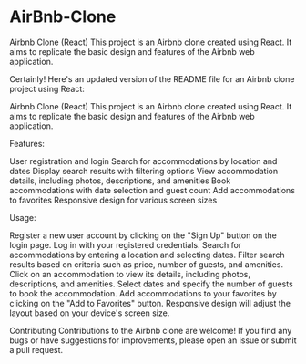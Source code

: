 # AirBnb-Clone
Airbnb Clone (React)
This project is an Airbnb clone created using React. It aims to replicate the basic design and features of the Airbnb web application.


Certainly! Here's an updated version of the README file for an Airbnb clone project using React:

Airbnb Clone (React)
This project is an Airbnb clone created using React. It aims to replicate the basic design and features of the Airbnb web application.

Features:

User registration and login
Search for accommodations by location and dates
Display search results with filtering options
View accommodation details, including photos, descriptions, and amenities
Book accommodations with date selection and guest count
Add accommodations to favorites
Responsive design for various screen sizes

Usage:

Register a new user account by clicking on the "Sign Up" button on the login page.
Log in with your registered credentials.
Search for accommodations by entering a location and selecting dates.
Filter search results based on criteria such as price, number of guests, and amenities.
Click on an accommodation to view its details, including photos, descriptions, and amenities.
Select dates and specify the number of guests to book the accommodation.
Add accommodations to your favorites by clicking on the "Add to Favorites" button.
Responsive design will adjust the layout based on your device's screen size.

Contributing
Contributions to the Airbnb clone are welcome! If you find any bugs or have suggestions for improvements, please open an issue or submit a pull request.
